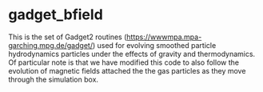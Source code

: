 # gadget_bfield
This is the set of Gadget2 routines (https://wwwmpa.mpa-garching.mpg.de/gadget/) used for evolving smoothed particle hydrodynamics particles under the effects of gravity and thermodynamics.  Of particular note is that we have modified this code to also follow the evolution of magnetic fields attached the the gas particles as they move through the simulation box.
